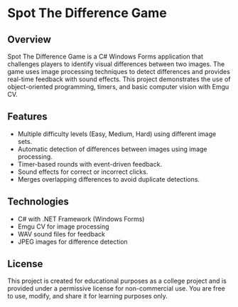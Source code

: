 # Spot The Difference Game

## Overview

Spot The Difference Game is a C# Windows Forms application that challenges players to identify visual differences between two images. The game uses image processing techniques to detect differences and provides real-time feedback with sound effects. This project demonstrates the use of object-oriented programming, timers, and basic computer vision with Emgu CV.

## Features

* Multiple difficulty levels (Easy, Medium, Hard) using different image sets.
* Automatic detection of differences between images using image processing.
* Timer-based rounds with event-driven feedback.
* Sound effects for correct or incorrect clicks.
* Merges overlapping differences to avoid duplicate detections.

## Technologies

* C# with .NET Framework (Windows Forms)
* Emgu CV for image processing
* WAV sound files for feedback
* JPEG images for difference detection

## License

This project is created for educational purposes as a college project and is provided under a permissive license for non-commercial use. You are free to use, modify, and share it for learning purposes only.
